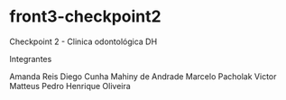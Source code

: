 # front3-checkpoint2
Checkpoint 2 - Clinica odontológica DH 

Integrantes

Amanda Reis
Diego Cunha
Mahiny de Andrade
Marcelo Pacholak
Victor Matteus
Pedro Henrique Oliveira

